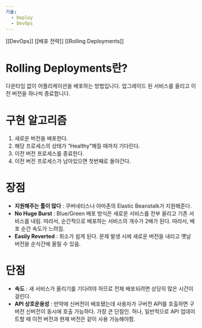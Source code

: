 ```yaml
---
기술:
  - Deploy
  - DevOps
---
```

[[DevOps]] [[배포 전략]] [[Rolling Deployments]]
# **Rolling Deployments란?**

다운타임 없이 어플리케이션을 배포하는 방법입니다. 업그레이드 된 서비스를 올리고 이전 버전을 하나씩 종료합니다.

# 구현 알고리즘

1. 새로운 버전을 배포한다.
2. 해당 프로세스의 상태가 “Healthy”해질 때까지 기다린다.
3. 이전 버전 프로세스를 종료한다.
4. 이전 버전 프로세스가 남아있으면 첫번째로 돌아간다.

  

# 장점

- **지원해주는 툴이 많다** : 쿠버네티스나 아마존의 Elastic Beanstalk가 지원해준다.
- **No Huge Burst** : Blue/Green 배포 방식은 새로운 서비스를 전부 올리고 기존 서비스를 내림. 따라서, 순간적으로 배포하는 서비스의 개수가 2배가 된다. 따라서, 배포 순간 속도가 느려짐.
- **Easily Reverted** : 취소가 쉽게 된다. 문제 발생 시에 새로운 버전을 내리고 옛날 버전을 순식간에 올릴 수 있음.

# 단점

- **속도** : 새 서비스가 올리기를 기다려야 하므로 전체 배포되려면 상당히 많은 시간이 걸린다.
- **API 상호운용성** : 만약에 신버전이 배포됐는데 사용자가 구버전 API를 호출하면 구버전 신버전이 동시에 호출 가능하다. 가장 큰 단점인. 허나, 일반적으로 API 업데이트할 때 이전 버전과 현재 버전은 같이 사용 가능해야함.